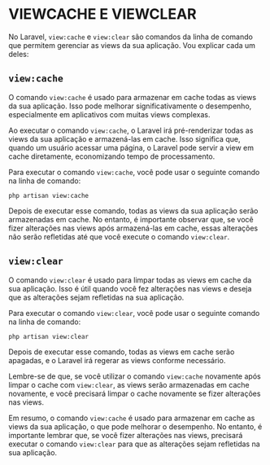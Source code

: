 # VIEWCACHE E VIEWCLEAR
No Laravel, `view:cache` e `view:clear` são comandos da linha de comando que permitem gerenciar as views da sua aplicação. Vou explicar cada um deles:

## `view:cache`
O comando `view:cache` é usado para armazenar em cache todas as views da sua aplicação. Isso pode melhorar significativamente o desempenho, especialmente em aplicativos com muitas views complexas.

Ao executar o comando `view:cache`, o Laravel irá pré-renderizar todas as views da sua aplicação e armazená-las em cache. Isso significa que, quando um usuário acessar uma página, o Laravel pode servir a view em cache diretamente, economizando tempo de processamento.

Para executar o comando `view:cache`, você pode usar o seguinte comando na linha de comando:

```
php artisan view:cache
```

Depois de executar esse comando, todas as views da sua aplicação serão armazenadas em cache. No entanto, é importante observar que, se você fizer alterações nas views após armazená-las em cache, essas alterações não serão refletidas até que você execute o comando `view:clear`.

## `view:clear`
O comando `view:clear` é usado para limpar todas as views em cache da sua aplicação. Isso é útil quando você fez alterações nas views e deseja que as alterações sejam refletidas na sua aplicação.

Para executar o comando `view:clear`, você pode usar o seguinte comando na linha de comando:

```
php artisan view:clear
```

Depois de executar esse comando, todas as views em cache serão apagadas, e o Laravel irá regerar as views conforme necessário.

Lembre-se de que, se você utilizar o comando `view:cache` novamente após limpar o cache com `view:clear`, as views serão armazenadas em cache novamente, e você precisará limpar o cache novamente se fizer alterações nas views.

Em resumo, o comando `view:cache` é usado para armazenar em cache as views da sua aplicação, o que pode melhorar o desempenho. No entanto, é importante lembrar que, se você fizer alterações nas views, precisará executar o comando `view:clear` para que as alterações sejam refletidas na sua aplicação.